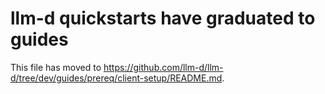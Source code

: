 # llm-d quickstarts have graduated to guides

This file has moved to <https://github.com/llm-d/llm-d/tree/dev/guides/prereq/client-setup/README.md>.
